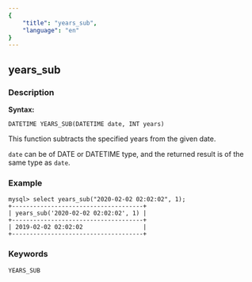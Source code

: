 ```yaml
---
{
    "title": "years_sub",
    "language": "en"
}
---
```


<!-- 
Licensed to the Apache Software Foundation (ASF) under one
or more contributor license agreements.  See the NOTICE file
distributed with this work for additional information
regarding copyright ownership.  The ASF licenses this file
to you under the Apache License, Version 2.0 (the
"License"); you may not use this file except in compliance
with the License.  You may obtain a copy of the License at

  http://www.apache.org/licenses/LICENSE-2.0

Unless required by applicable law or agreed to in writing,
software distributed under the License is distributed on an
"AS IS" BASIS, WITHOUT WARRANTIES OR CONDITIONS OF ANY
KIND, either express or implied.  See the License for the
specific language governing permissions and limitations
under the License.
-->

## years_sub
### Description
**Syntax:**

`DATETIME YEARS_SUB(DATETIME date, INT years)`

This function subtracts the specified years from the given date.

`date` can be of DATE or DATETIME type, and the returned result is of the same type as `date`.

### Example

```
mysql> select years_sub("2020-02-02 02:02:02", 1);
+-------------------------------------+
| years_sub('2020-02-02 02:02:02', 1) |
+-------------------------------------+
| 2019-02-02 02:02:02                 |
+-------------------------------------+
```

### Keywords

    YEARS_SUB
